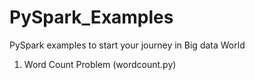 # PySpark_Examples
PySpark examples to start your journey in Big data World

1. Word Count Problem (wordcount.py)
